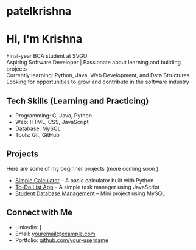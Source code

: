 # patelkrishna

# Hi, I'm Krishna

 Final-year BCA student at SVGU  
 Aspiring Software Developer | Passionate about learning and building projects  
 Currently learning: Python, Java, Web Development, and Data Structures  
 Looking for opportunities to grow and contribute in the software industry  



## Tech Skills (Learning and Practicing)
- Programming: C, Java, Python  
- Web: HTML, CSS, JavaScript  
- Database: MySQL  
- Tools: Git, GitHub  



##  Projects
Here are some of my beginner projects (more coming soon ):  

- [Simple Calculator](https://github.com/your-username/calculator) – A basic calculator built with Python  
- [To-Do List App](https://github.com/your-username/todo-app) – A simple task manager using JavaScript  
- [Student Database Management](https://github.com/your-username/student-db) – Mini project using MySQL  



##  Connect with Me
- LinkedIn: [ 
- Email: youremail@example.com  
- Portfolio: [github.com/your-username](https://github.com/your-username)

